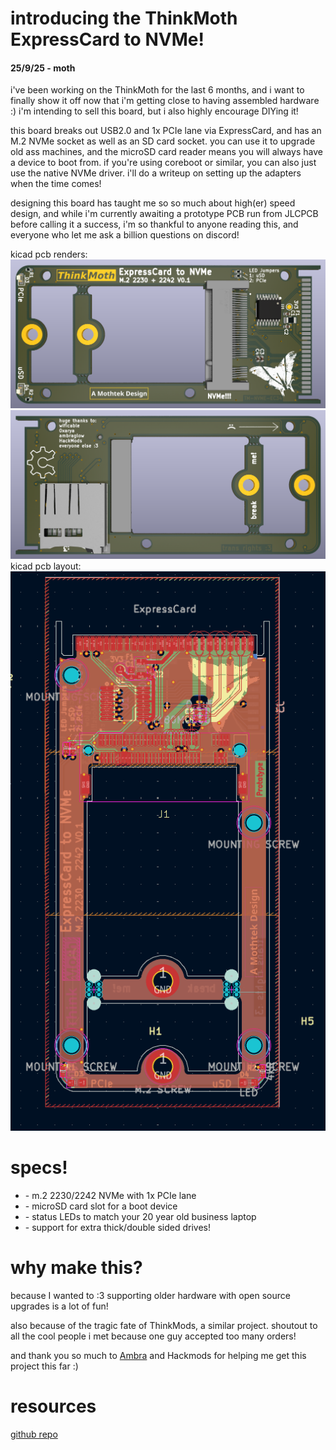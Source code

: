 # introducing the ThinkMoth ExpressCard to NVMe!
#### 25/9/25 - moth
i've been working on the ThinkMoth for the last 6 months, and i want to finally show it off now that i'm getting close to having assembled hardware :) i'm intending to sell this board, but i also highly encourage DIYing it!

this board breaks out USB2.0 and 1x PCIe lane via ExpressCard, and has an M.2 NVMe socket as well as an SD card socket. you can use it to upgrade old ass machines, and the microSD card reader means you will always have a device to boot from. if you're using coreboot or similar, you can also just use the native NVMe driver. i'll do a writeup on setting up the adapters when the time comes!

designing this board has taught me so so much about high(er) speed design, and while i'm currently awaiting a prototype PCB run from JLCPCB before calling it a success, i'm so thankful to anyone reading this, and everyone who let me ask a billion questions on discord! 

kicad pcb renders:
![front render](../img/thinkmoth.png)
![rear render](../img/thinkmoth-back.png)
kicad pcb layout:
![kicad pcb layout](../img/thinkmoth-pcb.png)

# specs!
- \- m.2 2230/2242 NVMe with 1x PCIe lane
- \- microSD card slot for a boot device
- \- status LEDs to match your 20 year old business laptop
- \- support for extra thick/double sided drives!

# why make this?
because I wanted to :3 supporting older hardware with open source upgrades is a lot of fun!

also because of the tragic fate of ThinkMods, a similar project. shoutout to all the cool people i met because one guy accepted too many orders! 


and thank you so much to [Ambra](https://github.com/ambraglow/) and Hackmods for helping me get this project this far :)

# resources
[github repo](https://github.com/mothenjoyer69/thinkmoth-expresscard)